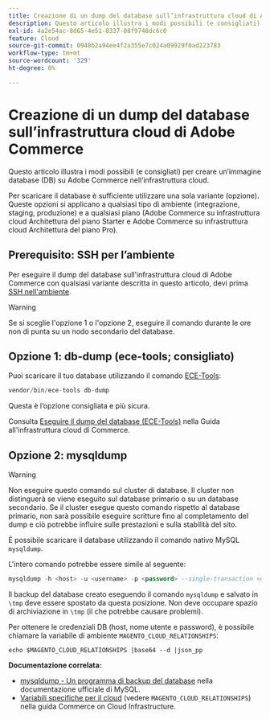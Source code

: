 ```yaml
---
title: Creazione di un dump del database sull’infrastruttura cloud di Adobe Commerce
description: Questo articolo illustra i modi possibili (e consigliati) per creare un’immagine database (DB) su Adobe Commerce nell’infrastruttura cloud.
exl-id: 4a2e54ac-8d65-4e51-8337-08f9748dc6c0
feature: Cloud
source-git-commit: 0948b2a94ee4f2a355e7c024a09929f0ad223783
workflow-type: tm+mt
source-wordcount: '329'
ht-degree: 0%

---
```


# Creazione di un dump del database sull’infrastruttura cloud di Adobe Commerce

Questo articolo illustra i modi possibili (e consigliati) per creare un’immagine database (DB) su Adobe Commerce nell’infrastruttura cloud.

Per scaricare il database è sufficiente utilizzare una sola variante (opzione). Queste opzioni si applicano a qualsiasi tipo di ambiente (integrazione, staging, produzione) e a qualsiasi piano (Adobe Commerce su infrastruttura cloud Architettura del piano Starter e Adobe Commerce su infrastruttura cloud Architettura del piano Pro).

## Prerequisito: SSH per l’ambiente

Per eseguire il dump del database sull&#39;infrastruttura cloud di Adobe Commerce con qualsiasi variante descritta in questo articolo, devi prima [SSH nell&#39;ambiente](https://experienceleague.adobe.com/docs/commerce-cloud-service/user-guide/develop/secure-connections.html).

>[!WARNING]
>
>Se si sceglie l&#39;opzione 1 o l&#39;opzione 2, eseguire il comando durante le ore non di punta su un nodo secondario del database.

## Opzione 1: db-dump (**ece-tools; consigliato**)

Puoi scaricare il tuo database utilizzando il comando [ECE-Tools](https://experienceleague.adobe.com/docs/commerce-cloud-service/user-guide/dev-tools/ece-tools/update-package.html):

```php
vendor/bin/ece-tools db-dump
```

Questa è l’opzione consigliata e più sicura.

Consulta [Eseguire il dump del database (ECE-Tools)](https://experienceleague.adobe.com/docs/commerce-cloud-service/user-guide/develop/storage/database-dump.html) nella Guida all&#39;infrastruttura cloud di Commerce.

## Opzione 2: mysqldump

>[!WARNING]
>
>Non eseguire questo comando sul cluster di database. Il cluster non distinguerà se viene eseguito sul database primario o su un database secondario. Se il cluster esegue questo comando rispetto al database primario, non sarà possibile eseguire scritture fino al completamento del dump e ciò potrebbe influire sulle prestazioni e sulla stabilità del sito.

È possibile scaricare il database utilizzando il comando nativo MySQL `mysqldump`.

L&#39;intero comando potrebbe essere simile al seguente:

```sql
mysqldump -h <host> -u <username> -p <password> --single-transaction <db_name> | gzip > /tmp/<dump_name>.sql.gz
```

Il backup del database creato eseguendo il comando `mysqldump` e salvato in `\tmp` deve essere spostato da questa posizione. Non deve occupare spazio di archiviazione in `\tmp` (il che potrebbe causare problemi).

Per ottenere le credenziali DB (host, nome utente e password), è possibile chiamare la variabile di ambiente `MAGENTO_CLOUD_RELATIONSHIPS`:

```
echo $MAGENTO_CLOUD_RELATIONSHIPS |base64 --d |json_pp
```

**Documentazione correlata:**

* [mysqldump - Un programma di backup del database](https://dev.mysql.com/doc/refman/8.0/en/mysqldump.html) nella documentazione ufficiale di MySQL.
* [Variabili specifiche per il cloud](https://experienceleague.adobe.com/docs/commerce-cloud-service/user-guide/configure/env/stage/variables-cloud.html) (vedere `MAGENTO_CLOUD_RELATIONSHIPS`) nella guida Commerce on Cloud Infrastructure.
